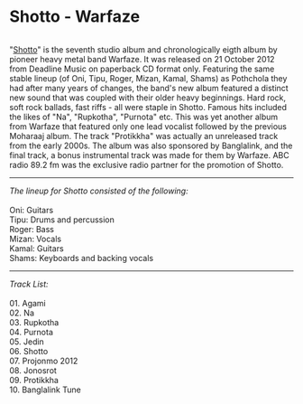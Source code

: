 <h1>Shotto - Warfaze</h1>
<img href"https://user-images.githubusercontent.com/80559947/160229340-d72f500c-a777-4ac4-b5e9-f4eb724965ac.jpg">
<p>
"<a href="https://www.youtube.com/watch?v=9ez69U5Gu_0&list=OLAK5uy_k7vOsBOoyzd4udnsy7Rp9SxoVAcRXzyU8">Shotto</a>" is the seventh studio album and chronologically eigth album by pioneer heavy metal band Warfaze. It was released on 21 October 2012 from Deadline Music on paperback CD format only. Featuring the same stable lineup (of Oni, Tipu, Roger, Mizan, Kamal, Shams) as Pothchola they had after many years of changes, the band's new album featured a distinct new sound that was coupled with their older heavy beginnings. Hard rock, soft rock ballads, fast riffs - all were staple in Shotto. Famous hits included the likes of "Na", "Rupkotha", "Purnota" etc. This was yet another album from Warfaze that featured only one lead vocalist followed by the previous Moharaaj album. The track "Protikkha" was actually an unreleased track from the early 2000s. The album was also sponsored by Banglalink, and the final track, a bonus instrumental track was made for them by Warfaze. ABC radio 89.2 fm was the exclusive radio partner for the promotion of Shotto.
  <hr>
<i>The lineup for Shotto consisted of the following:</i></br>
</br>
Oni: Guitars</br>
Tipu: Drums and percussion</br>
Roger: Bass</br>
Mizan: Vocals</br>
Kamal: Guitars</br>
Shams: Keyboards and backing vocals</br>
 <hr>
<i>Track List:</i></br>
</br>
01. Agami</br>
02. Na</br>
03. Rupkotha</br>
04. Purnota</br>
05. Jedin</br>
06. Shotto</br>
07. Projonmo 2012</br>
08. Jonosrot</br>
09. Protikkha</br>
10. Banglalink Tune</br>
</p>
